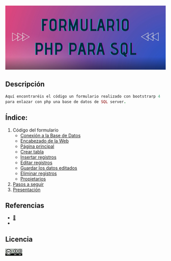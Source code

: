 ![logo](https://github.com/anasalasro/FormularioPHPySQL/blob/main/Banner/banner.PNG)

## Descripción

``` ruby
Aquí encontraréis el código un formulario realizado con bootstrarp 4 
para enlazar con php una base de datos de SQL server.
```
## Índice:
1. Código del formulario  
    - [ Conexión a la Base de Datos ](https://github.com/anasalasro/FormularioPHPySQL/blob/main/ConexionBD.md) 
    - [ Encabezado de la Web ](https://github.com/anasalasro/FormularioPHPySQL/blob/main/Encabezado.md) 
    - [ Página principal ](https://github.com/anasalasro/FormularioPHPySQL/blob/main/index.md) 
    - [ Crear tabla ](https://github.com/anasalasro/FormularioPHPySQL/blob/main/CrearLista.md) 
    - [ Insertar registros ](https://github.com/anasalasro/FormularioPHPySQL/blob/main/InsertarRegistro.md) 
    - [ Editar registros ](https://github.com/anasalasro/FormularioPHPySQL/blob/main/EditarRegistro.md) 
    - [ Guardar los datos editados ](https://github.com/anasalasro/FormularioPHPySQL/blob/main/GuardarDatosEditados.md) 
    - [ Eliminar registros ](https://github.com/anasalasro/FormularioPHPySQL/blob/main/EliminarRegistros.md) 
    - [ Propietarios ](https://github.com/anasalasro/FormularioPHPySQL/blob/main/Propietarios.md)  
3. [ Pasos a seguir ](https://github.com/anasalasro/ImplantacionAplicacionesWeb/blob/main/htaccess.md)
4. [ Presentación ](https://github.com/anasalasro/ImplantacionAplicacionesWeb/blob/main/cerbot.md)  

## Referencias

- [ :open_file_folder: ](https://jesusfernandeztoledo.com/introduccion-a-shell-script-relacion-1-ejercicios-resueltos/)  
- 
## Licencia

![Licencia](https://github.com/anasalasro/Linux-Script/blob/main/ImagenesLinux/licencia.png)  


